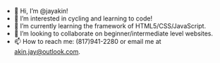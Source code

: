 - 👋 Hi, I’m @jayakin!
- 👀 I’m interested in cycling and learning to code!
- 🌱 I’m currently learning the framework of HTML5/CSS/JavaScript.
- 💞️ I’m looking to collaborate on beginner/intermediate level websites.
- 📫 How to reach me: (817)941-2280 or email me at akin.jay@outlook.com.

<!---
jayakin/jayakin is a ✨ special ✨ repository because its `README.md` (this file) appears on your GitHub profile.
You can click the Preview link to take a look at your changes.
--->
